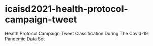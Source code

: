 # icaisd2021-health-protocol-campaign-tweet
Health Protocol Campaign Tweet Classification During The Covid-19 Pandemic Data Set 
